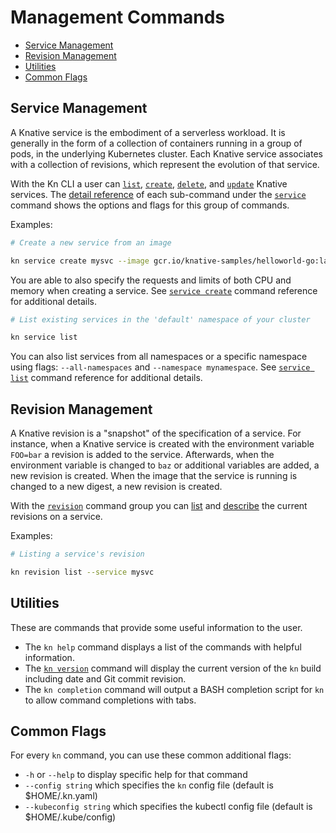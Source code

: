 # Management Commands

* [Service Management](#Service-Management)
* [Revision Management](#Revision-Management)
* [Utilities](#Utilities)
* [Common Flags](#Common-Flags)


## Service Management

A Knative service is the embodiment of a serverless workload. It is generally in the form of a collection of containers running in a group of pods, in the underlying Kubernetes cluster. Each Knative service associates with a collection of revisions, which represent the evolution of that service.

With the Kn CLI a user can [`list`](../cmd/kn_service_list.md), [`create`](../cmd/kn_service_create.md), [`delete`](../cmd/kn_service_delete.md), and [`update`](../cmd/kn_service_update.md) Knative services. The [detail reference](../cmd/kn_service.md) of each sub-command under the [`service`](../cmd/kn_service.md) command shows the options and flags for this group of commands.

Examples:

```bash
# Create a new service from an image

kn service create mysvc --image gcr.io/knative-samples/helloworld-go:latest
```

You are able to also specify the requests and limits of both CPU and memory when creating a service. See [`service create`](../cmd/kn_service_create.md) command reference for additional details.

```bash
# List existing services in the 'default' namespace of your cluster

kn service list
```

You can also list services from all namespaces or a specific namespace using flags: `--all-namespaces` and `--namespace mynamespace`. See [`service list`](../cmd/kn_service_list.md) command reference for additional details.


## Revision Management

A Knative revision is a "snapshot" of the specification of a service. For instance, when a Knative service is created with the environment variable `FOO=bar` a revision is added to the service. Afterwards, when the environment variable is changed to `baz` or additional variables are added, a new revision is created. When the image that the service is running is changed to a new digest, a new revision is created.

With the [`revision`](../cmd/kn_revision.md) command group you can [list](../cmd/kn_revision_list.md) and [describe](../cmd/kn_revision_describe.md) the current revisions on a service.

Examples:

```bash
# Listing a service's revision

kn revision list --service mysvc
```

## Utilities

These are commands that provide some useful information to the user.

* The `kn help` command displays a list of the commands with helpful information.
* The [`kn version`](../cmd/kn_version.md) command will display the current version of the `kn` build including date and Git commit revision.
* The `kn completion` command will output a BASH completion script for `kn` to allow command completions with tabs.


## Common Flags

For every `kn` command, you can use these common additional flags:

* `-h` or `--help` to display specific help for that command
* `--config string` which specifies the `kn` config file (default is $HOME/.kn.yaml)
* `--kubeconfig string` which specifies the kubectl config file (default is $HOME/.kube/config)
